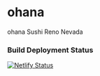 # ohana

ohana Sushi Reno Nevada

### Build Deployment Status
[![Netlify Status](https://api.netlify.com/api/v1/badges/85466d08-98fe-42e8-84f2-95ea3ce51677/deploy-status)](https://app.netlify.com/sites/ohanasushi/deploys)


